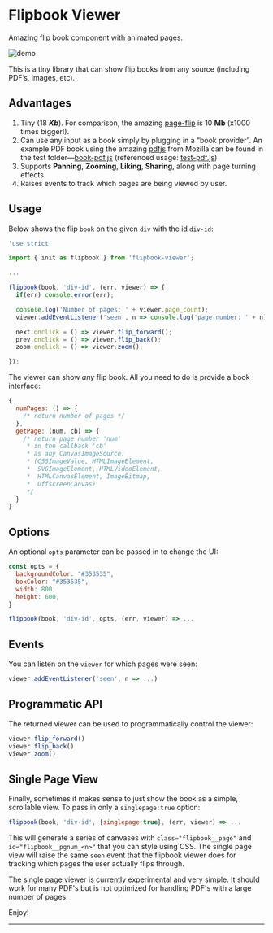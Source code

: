 # Flipbook Viewer

Amazing flip book component with animated pages.

![demo](./test/demo.gif)

This is a tiny library that can show flip books from any source (including PDF’s, images, etc).

## Advantages

1. Tiny (18 ***Kb***). For comparison, the amazing [page-flip](./https://www.npmjs.com/package/page-flip) is 10 **Mb** (x1000 times bigger!).
2. Can use any input as a book simply by plugging in a “book provider”. An example PDF book using the amazing [pdfjs](./https://www.npmjs.com/package/pdfjs-dist) from Mozilla can be found in the test folder—[book-pdf.js](./test/book-pdf.js) (referenced usage: [test-pdf.js](./test/test-pdf.js))
3. Supports **Panning**, **Zooming**, **Liking**, **Sharing**, along with page turning effects.
4. Raises events to track which pages are being viewed by user.

## Usage

Below shows the flip `book` on the given `div` with the id `div-id`:

```js
'use strict'

import { init as flipbook } from 'flipbook-viewer';

...

flipbook(book, 'div-id', (err, viewer) => {
  if(err) console.error(err);

  console.log('Number of pages: ' + viewer.page_count);
  viewer.addEventListener('seen', n => console.log('page number: ' + n));

  next.onclick = () => viewer.flip_forward();
  prev.onclick = () => viewer.flip_back();
  zoom.onclick = () => viewer.zoom();

});
```

The viewer can show *any* flip book. All you need to do is provide a book interface:

```js
{
  numPages: () => {
    /* return number of pages */
  },
  getPage: (num, cb) => {
    /* return page number 'num'
     * in the callback 'cb'
     * as any CanvasImageSource:
     * (CSSImageValue, HTMLImageElement, 
     *  SVGImageElement, HTMLVideoElement,
     *  HTMLCanvasElement, ImageBitmap,
     *  OffscreenCanvas)
     */
  }
}
```

## Options

An optional `opts` parameter can be passed in to change the UI:

```js
const opts = {
  backgroundColor: "#353535",
  boxColor: "#353535",
  width: 800,
  height: 600,
}

flipbook(book, 'div-id', opts, (err, viewer) => ...
```

## Events

You can listen on the `viewer` for which pages were seen:

```js
viewer.addEventListener('seen', n => ...)
```

## Programmatic API

The returned viewer can be used to programmatically control the viewer:

```js
viewer.flip_forward()
viewer.flip_back()
viewer.zoom()
```

## Single Page View

Finally, sometimes it makes sense to just show the book as a simple, scrollable view. To pass in only a `singlepage:true` option:

```js
flipbook(book, 'div-id', {singlepage:true}, (err, viewer) => ...
```

This will generate a series of canvases with `class="flipbook__page"` and `id="flipbook__pgnum_<n>"` that you can style using CSS. The single page view will raise the same `seen` event that the flipbook viewer does for tracking which pages the user actually flips through.

The single page viewer is currently experimental and very simple. It should work for many PDF's but is not optimized for handling PDF's with a large number of pages.


Enjoy!

------------

